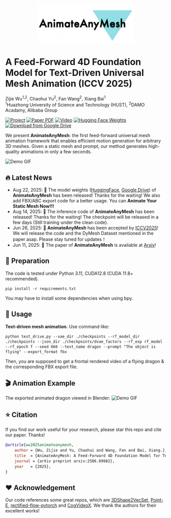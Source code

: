 <div align="center">
  <img src="https://github.com/JarrentWu1031/AnimateAnyMesh/blob/main/assets/logo.png" width="300px">
  

</div>

# A Feed-Forward 4D Foundation Model for Text-Driven Universal Mesh Animation (ICCV 2025)

Zijie Wu<sup>1,2</sup>, Chaohui Yu<sup>2</sup>, Fan Wang<sup>2</sup>, Xiang Bai<sup>1</sup> <br>
<sup>1</sup>Huazhong University of Science and Technology (HUST), <sup>2</sup>DAMO Acadamy, Alibaba Group


<a href="https://animateanymesh.github.io/AnimateAnyMesh/"><img src='https://img.shields.io/badge/Project-AnimateAnyMesh-brightgreen?logo=github' alt='Project'></a>
<a href="https://arxiv.org/abs/2506.09982"><img src='https://img.shields.io/badge/arXiv-AnimateAnyMesh-B31B1B?logo=arxiv' alt='Paper PDF'></a>
<a href="https://www.youtube.com/watch?v=q8xH9B0S4y0"><img src='https://img.shields.io/badge/Video-Demo-FF0000?logo=youtube' alt='Video'></a>
<a href="https://huggingface.co/JarrentWu/AnimateAnyMesh/tree/main"><img src='https://img.shields.io/badge/HuggingFace-Weights-yellow?logo=huggingface' alt='Hugging Face Weights'></a>
<a href="https://drive.google.com/drive/folders/1maN5AHKKRDVylKzNuhX8NkBsOZylzA3u"><img src='https://img.shields.io/badge/Google%20Drive-Weights-blue?logo=googledrive&logoColor=white' alt='Download from Google Drive'></a>

We present <b>AnimateAnyMesh</b>: the first feed-forward universal mesh animation framework that enables efficient motion generation for arbitrary 3D meshes. Given a static mesh and prompt, our method generates high-quality animations in only a few seconds.

![Demo GIF](https://github.com/animateanymesh/AnimateAnyMesh/blob/main/demo_source/github_demo.gif)

<!-- 

We present <b>AnimateAnyMesh</b>: the first feed-forward universal mesh animation framework that enables efficient motion generation for arbitrary 3D meshes. Given a static mesh and prompt, our method generates high-quality animations in only a few seconds.

<div align=center>
<img src="https://github.com/JarrentWu1031/AnimateAnyMesh/blob/main/assets/teaser.png" width=85%>
</div>

-->

## 🔥 Latest News

* Aug 22, 2025: 👋 The model weights ([HuggingFace](https://huggingface.co/JarrentWu/AnimateAnyMesh/tree/main), [Google Drive](https://drive.google.com/drive/folders/1maN5AHKKRDVylKzNuhX8NkBsOZylzA3u)) of **AnimateAnyMesh** has been released! Thanks for the waiting! We also add FBX/ABC export code for a better usage. You can **Animate Your Static Mesh Now!!!**
* Aug 14, 2025: 👋 The inference code of **AnimateAnyMesh** has been released! Thanks for the waiting! The checkpoint will be released in a few days (Still training under the clean code).
* Jun 26, 2025: 👋 **AnimateAnyMesh** has been accepted by [ICCV2025](https://iccv.thecvf.com/)! We will release the code and the DyMesh Dataset mentioned in the paper asap. Please stay tuned for updates！
* Jun 11, 2025: 👋 The paper of **AnimateAnyMesh** is available at [Arxiv](https://arxiv.org/abs/2506.09982)! 

## 🔧 Preparation

The code is tested under Python 3.11, CUDA12.8 (CUDA 11.8+ recommended).
```
pip install -r requirements.txt
```
You may have to install some dependencies when using bpy.

## 📖 Usage

**Text-driven mesh animation.**
Use command like:
```
python test_drive.py --vae_dir ./checkpoints --rf_model_dir ./checkpoints --json_dir ./checkpoints/dvae_factors --rf_exp rf_model --rf_epoch f --seed 666 --test_name dragon --prompt "The object is flying" --export_format fbx
```
Then, you are supposed to get a frontal rendered video of a flying dragon & the corresponding FBX export file.

## 🎬 Animation Example

The exported animated dragon viewed in Blender: 
![Demo GIF](https://github.com/animateanymesh/AnimateAnyMesh/blob/main/demo_source/dragon_demo.gif)

## ⭐ Citation
If you find our work useful for your research, please star this repo and cite our paper. Thanks!
```bibtex
@article{wu2025animateanymesh,
    author = {Wu, Zijie and Yu, Chaohui and Wang, Fan and Bai, Xiang.},
    title  = {AnimateAnyMesh: A Feed-Forward 4D Foundation Model for Text-Driven Universal Mesh Animation},
    journal = {arXiv preprint arxiv:2506.09982},
    year   = {2025},
}
```

## ❤️ Acknowledgement 
Our code references some great repos, which are [3DShape2VecSet](https://github.com/1zb/3DShape2VecSet), [Point-E](https://github.com/openai/point-e), [rectified-flow-pytorch](https://github.com/lucidrains/rectified-flow-pytorch) and [CogVideoX](https://github.com/zai-org/CogVideo). We thank the authors for their excellent works! <br>
